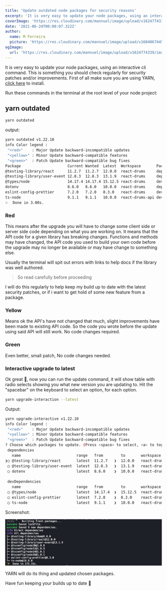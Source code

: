 ```yaml
---
title: 'Update outdated node packages for security reasons'
excerpt: 'It is very easy to update your node packages, using an interactive cli command.'
coverImage: 'https://res.cloudinary.com/mannuel/image/upload/v1624774339/images/node-article.png'
date: '2021-06-24T00:00:07.322Z'
author:
  name: M Ferreira
  picture: 'https://res.cloudinary.com/mannuel/image/upload/v1604067445/images/mee.jpg'
ogImage:
  url: 'https://res.cloudinary.com/mannuel/image/upload/v1624774339/images/node-article.png'
---
```


It is very easy to update your node packages, using an interactive cli command. This is something you should check regularly for security patches and/or improvements. First of all make sure you are using YARN, [click here](https://yarnpkg.com) to install.

Run these commands in the terminal at the root level of your node project:

## yarn outdated

```bash
yarn outdated
```

output:

```bash
yarn outdated v1.22.10
info Color legend :
 "<red>"    : Major Update backward-incompatible updates
 "<yellow>" : Minor Update backward-compatible features
 "<green>"  : Patch Update backward-compatible bug fixes
Package                     Current Wanted  Latest  Workspace       Package Type    URL
@testing-library/react      11.2.7  11.2.7  12.0.0  react-drums     dependencies    https://github.com/testing-library/react-testing-library#readme
@testing-library/user-event 12.8.3  12.8.3  13.1.9  react-drums     dependencies    https://github.com/testing-library/user-event#readme
@types/node                 14.17.4 14.17.4 15.12.5 react-drums     devDependencies https://github.com/DefinitelyTyped/DefinitelyTyped/tree/master/types/node
dotenv                      8.6.0   8.6.0   10.0.0  react-drums     dependencies    https://github.com/motdotla/dotenv#readme
eslint-config-prettier      7.2.0   7.2.0   8.3.0   react-drums     devDependencies https://github.com/prettier/eslint-config-prettier#readme
ts-node                     9.1.1   9.1.1   10.0.0  react-drums-api devDependencies https://typestrong.org/ts-node
✨  Done in 3.00s.
```

### Red

This means after the upgrade you will have to change some client side or server side code depending on what you are working on. It means that the API code for a given library has breaking changes. Functions and methods may have changed, the API code you used to build your own code before the upgrade may no longer be available or may have change to something else.

Usually the terminal will spit out errors with links to help docs if the library was well authored.

> So read carefully before proceeding

I will do this regularly to help keep my build up to date with the latest security patches, or if i want to get hold of some new feature from a package.

### Yellow

Means ok the API's have not changed that much, slight improvements have been made to existing API code. So the code you wrote before the update using said API will still work. No code changes required.

### Green

Even better, small patch, No code changes needed.

### Interactive upgrade to latest

Ok great 🚀, now you can run the update command, it will show table with radio selects showing you what new version you are updating to. Hit the "spacebar" on the keyboard to select an option, for each option.

```bash
yarn upgrade-interaction --latest
```

Output:

```bash
yarn upgrade-interactive v1.22.10
info Color legend :
 "<red>"    : Major Update backward-incompatible updates
 "<yellow>" : Minor Update backward-compatible features
 "<green>"  : Patch Update backward-compatible bug fixes
? Choose which packages to update. (Press <space> to select, <a> to toggle all, <i> to invert selection)
 dependencies
   name                         range   from        to       workspace        url
❯◯ @testing-library/react       latest  11.2.7   ❯  12.0.0   react-drums      https://github.com/testing-library/react-testing-library#readme
 ◯ @testing-library/user-event  latest  12.8.3   ❯  13.1.9   react-drums      https://github.com/testing-library/user-event#readme
 ◯ dotenv                       latest  8.6.0    ❯  10.0.0   react-drums      https://github.com/motdotla/dotenv#readme

 devDependencies
   name                         range   from        to       workspace        url
 ◯ @types/node                  latest  14.17.4  ❯  15.12.5  react-drums      https://github.com/DefinitelyTyped/DefinitelyTyped/tree/master/types/node
 ◯ eslint-config-prettier       latest  7.2.0    ❯  8.3.0    react-drums      https://github.com/prettier/eslint-config-prettier#readme
 ◯ ts-node                      latest  9.1.1    ❯  10.0.0   react-drums-api  https://typestrong.org/ts-node
```

Screenshot:

![screenshot](/assets/blog/update-outdated-node-packages/img1.png)

YARN will do its thing and updated chosen packages.

Have fun keeping your builds up to date 👋
